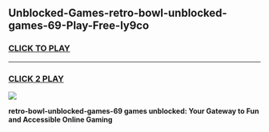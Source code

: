 
## Unblocked-Games-retro-bowl-unblocked-games-69-Play-Free-ly9co
<h3>
<a href="https://premium76.site?title=retro-bowl-unblocked-games-69&ref=21A">CLICK TO PLAY</a></h3>
<hr>

<h3>
<a href="https://premium76.site?title=retro-bowl-unblocked-games-69&ref=21A">CLICK 2 PLAY</a>
  
</h3>

<a href="https://premium76.site?title=retro-bowl-unblocked-games-69&ref=21A"><img src="https://clearcache.store/games.png"></a>


**retro-bowl-unblocked-games-69 games unblocked: Your Gateway to Fun and Accessible Online Gaming**
